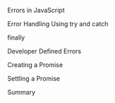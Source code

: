 
  Errors in JavaScript

  Error Handling Using try and catch

  finally

  Developer Defined Errors

  Creating a Promise

  Settling a Promise

  Summary
